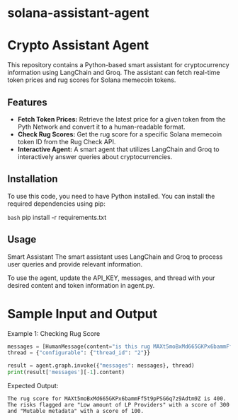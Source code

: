 # solana-assistant-agent

# Crypto Assistant Agent

This repository contains a Python-based smart assistant for cryptocurrency information using LangChain and Groq. The assistant can fetch real-time token prices and rug scores for Solana memecoin tokens.

## Features

- **Fetch Token Prices:** Retrieve the latest price for a given token from the Pyth Network and convert it to a human-readable format.
- **Check Rug Scores:** Get the rug score for a specific Solana memecoin token ID from the Rug Check API.
- **Interactive Agent:** A smart agent that utilizes LangChain and Groq to interactively answer queries about cryptocurrencies.

## Installation

To use this code, you need to have Python installed. You can install the required dependencies using pip:

```bash```
pip install -r requirements.txt

## Usage
Smart Assistant
The smart assistant uses LangChain and Groq to process user queries and provide relevant information.

To use the agent, update the API_KEY, messages, and thread with your desired content and token information in agent.py.

# Sample Input and Output
Example 1: Checking Rug Score

```python
messages = [HumanMessage(content="is this rug MAXt5moBxMd665GKPx6bammFf5t9pPSG6q7z9Adtm9Z")]
thread = {"configurable": {"thread_id": "2"}}

result = agent.graph.invoke({"messages": messages}, thread)
print(result['messages'][-1].content)
```

Expected Output:
```
The rug score for MAXt5moBxMd665GKPx6bammFf5t9pPSG6q7z9Adtm9Z is 400.
The risks flagged are "Low amount of LP Providers" with a score of 300 and "Mutable metadata" with a score of 100.
```

